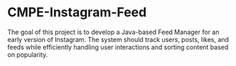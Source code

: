 # CMPE-Instagram-Feed
The goal of this project is to develop a Java-based Feed Manager for an early version of Instagram. The system should track users, posts, likes, and feeds while efficiently handling user interactions and sorting content based on popularity.
